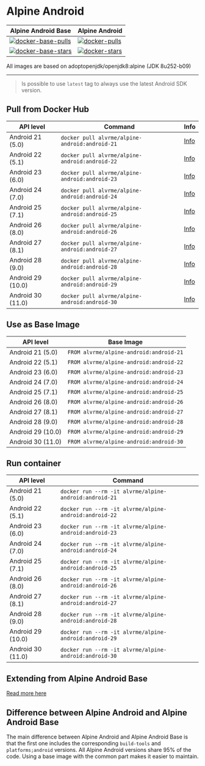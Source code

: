 # Alpine Android

| Alpine Android Base                 | Alpine Android            |
|-------------------------------------|---------------------------|
| [![docker-base-pulls]][docker-base] | [![docker-pulls]][docker] |
| [![docker-base-stars]][docker-base] | [![docker-stars]][docker] |

All images are based on adoptopenjdk/openjdk8:alpine (JDK 8u252-b09)

---

> Is possible to use `latest` tag to always use the latest Android SDK version.

## Pull from Docker Hub

| API level         | Command                                        | Info              |
|-------------------|------------------------------------------------|-------------------|
| Android 21 (5.0)  | `docker pull alvrme/alpine-android:android-21` | [Info][android21] |
| Android 22 (5.1)  | `docker pull alvrme/alpine-android:android-22` | [Info][android22] |
| Android 23 (6.0)  | `docker pull alvrme/alpine-android:android-23` | [Info][android23] |
| Android 24 (7.0)  | `docker pull alvrme/alpine-android:android-24` | [Info][android24] |
| Android 25 (7.1)  | `docker pull alvrme/alpine-android:android-25` | [Info][android25] |
| Android 26 (8.0)  | `docker pull alvrme/alpine-android:android-26` | [Info][android26] |
| Android 27 (8.1)  | `docker pull alvrme/alpine-android:android-27` | [Info][android27] |
| Android 28 (9.0)  | `docker pull alvrme/alpine-android:android-28` | [Info][android28] |
| Android 29 (10.0) | `docker pull alvrme/alpine-android:android-29` | [Info][android29] |
| Android 30 (11.0) | `docker pull alvrme/alpine-android:android-30` | [Info][android30] |

## Use as Base Image

| API level         | Base Image                              |
|-------------------|-----------------------------------------|
| Android 21 (5.0)  | `FROM alvrme/alpine-android:android-21` |
| Android 22 (5.1)  | `FROM alvrme/alpine-android:android-22` |
| Android 23 (6.0)  | `FROM alvrme/alpine-android:android-23` |
| Android 24 (7.0)  | `FROM alvrme/alpine-android:android-24` |
| Android 25 (7.1)  | `FROM alvrme/alpine-android:android-25` |
| Android 26 (8.0)  | `FROM alvrme/alpine-android:android-26` |
| Android 27 (8.1)  | `FROM alvrme/alpine-android:android-27` |
| Android 28 (9.0)  | `FROM alvrme/alpine-android:android-28` |
| Android 29 (10.0) | `FROM alvrme/alpine-android:android-29` |
| Android 30 (11.0) | `FROM alvrme/alpine-android:android-30` |

## Run container

| API level         | Command                                                |
|-------------------|--------------------------------------------------------|
| Android 21 (5.0)  | `docker run --rm -it alvrme/alpine-android:android-21` |
| Android 22 (5.1)  | `docker run --rm -it alvrme/alpine-android:android-22` |
| Android 23 (6.0)  | `docker run --rm -it alvrme/alpine-android:android-23` |
| Android 24 (7.0)  | `docker run --rm -it alvrme/alpine-android:android-24` |
| Android 25 (7.1)  | `docker run --rm -it alvrme/alpine-android:android-25` |
| Android 26 (8.0)  | `docker run --rm -it alvrme/alpine-android:android-26` |
| Android 27 (8.1)  | `docker run --rm -it alvrme/alpine-android:android-27` |
| Android 28 (9.0)  | `docker run --rm -it alvrme/alpine-android:android-28` |
| Android 29 (10.0) | `docker run --rm -it alvrme/alpine-android:android-29` |
| Android 30 (11.0) | `docker run --rm -it alvrme/alpine-android:android-30` |

## Extending from Alpine Android Base

[Read more here](https://github.com/alvr/alpine-android/tree/master/android-base)

## Difference between Alpine Android and Alpine Android Base

The main difference between Alpine Android and Alpine Android Base is that the first one includes the corresponding `build-tools` and `platforms;android` versions. All Alpine Android versions share 95% of the code. Using a base image with the common part makes it easier to maintain.

[docker-base]: https://hub.docker.com/r/alvrme/alpine-android-base/
[docker]: https://hub.docker.com/r/alvrme/alpine-android/
[docker-base-pulls]: https://img.shields.io/docker/pulls/alvrme/alpine-android-base.svg "Docker Pulls"
[docker-pulls]: https://img.shields.io/docker/pulls/alvrme/alpine-android.svg "Docker Pulls"
[docker-base-stars]: https://img.shields.io/docker/stars/alvrme/alpine-android-base.svg "Docker Stars"
[docker-stars]: https://img.shields.io/docker/stars/alvrme/alpine-android.svg "Docker Stars"

[android21]: https://github.com/alvr/alpine-android/tree/master/android-21
[android22]: https://github.com/alvr/alpine-android/tree/master/android-22
[android23]: https://github.com/alvr/alpine-android/tree/master/android-23
[android24]: https://github.com/alvr/alpine-android/tree/master/android-24
[android25]: https://github.com/alvr/alpine-android/tree/master/android-25
[android26]: https://github.com/alvr/alpine-android/tree/master/android-26
[android27]: https://github.com/alvr/alpine-android/tree/master/android-27
[android28]: https://github.com/alvr/alpine-android/tree/master/android-28
[android29]: https://github.com/alvr/alpine-android/tree/master/android-29
[android30]: https://github.com/alvr/alpine-android/tree/master/android-30
